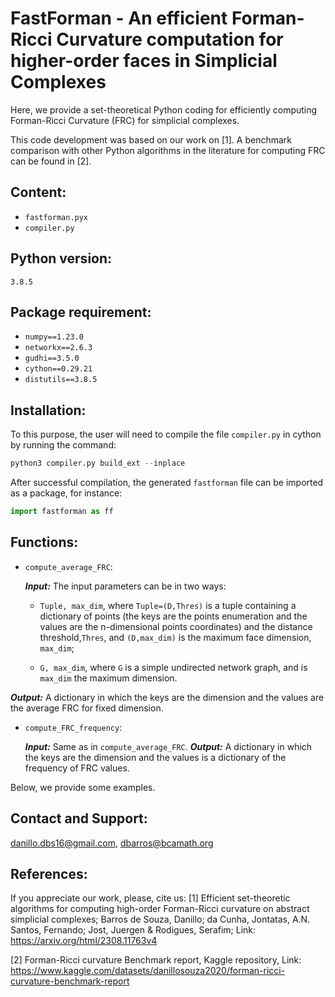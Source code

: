 # FastForman - An efficient Forman-Ricci Curvature computation for higher-order faces in Simplicial Complexes

 Here, we provide a set-theoretical Python coding for efficiently computing Forman-Ricci Curvature (FRC) for simplicial complexes.

This code development was based on our work on [1]. A benchmark comparison with other Python algorithms in the literature for computing FRC can be found in [2].

## Content:

- `fastforman.pyx`
- `compiler.py`
## Python version: 
    3.8.5
## Package requirement:

- `numpy==1.23.0`
- `networkx==2.6.3`
- `gudhi==3.5.0`
- `cython==0.29.21`
- `distutils==3.8.5`


## Installation:
To this purpose, the user will need to compile the file `compiler.py` in cython by running the command:

```python
python3 compiler.py build_ext --inplace
```

After successful compilation, the generated `fastforman` file can be imported as a package, for instance:

```python
import fastforman as ff
```
## Functions:
- ``compute_average_FRC``:

    ***Input:*** The input parameters can be in two ways:
        
    - `Tuple, max_dim`, where  `Tuple=(D,Thres)` is a tuple containing a dictionary of points (the keys are the points enumeration and the values are the n-dimensional points coordinates) and the distance threshold,`Thres`,  and `(D,max_dim)` is the maximum face dimension, `max_dim`;
    
    - `G, max_dim`, where `G` is a simple undirected network graph, and is `max_dim` the maximum dimension.
    
    
***Output:*** A dictionary in which the keys are the dimension and the values are the average FRC for fixed dimension.
    
    
- ``compute_FRC_frequency``:

    ***Input:*** Same as in `compute_average_FRC`.
    ***Output:*** A dictionary in which the keys are the dimension and the values is a dictionary of the frequency of FRC values.
    
Below, we provide some examples.

## Contact and Support:

danillo.dbs16@gmail.com, dbarros@bcamath.org

## References: 

If you appreciate our work, please, cite us:
[1] Efficient set-theoretic algorithms for computing high-order Forman-Ricci curvature on abstract simplicial complexes; Barros de Souza, Danillo; da Cunha, Jontatas, A.N. Santos, Fernando; Jost, Juergen & Rodigues, Serafim; Link: https://arxiv.org/html/2308.11763v4

[2] Forman-Ricci curvature Benchmark report, Kaggle repository, Link: https://www.kaggle.com/datasets/danillosouza2020/forman-ricci-curvature-benchmark-report